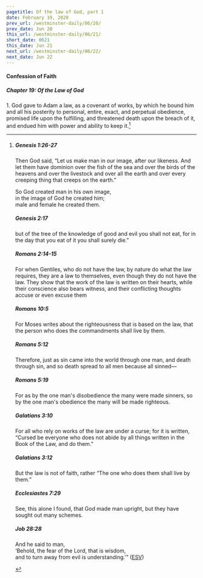```yaml
---
pagetitle: Of the law of God, part 1
date: February 19, 2020
prev_url: /westminster-daily/06/20/
prev_date: Jun 20
this_url: /westminster-daily/06/21/
short_date: 0621
this_date: Jun 21
next_url: /westminster-daily/06/22/
next_date: Jun 22
---
```


#### Confession of Faith

##### Chapter 19: Of the Law of God

1\. God gave to Adam a law, as a covenant of works, by which he bound him and all his posterity to personal, entire, exact, and perpetual obedience, promised life upon the fulfilling, and threatened death upon the breach of it, and endued him with power and ability to keep it.[^fnref:wcf1]

[^fnref:wcf1]: <div class="esv"><h5>Genesis 1:26-27</h5> <div class="esv-text"><p id="p01001026.01-1">Then God said, &#8220;Let us make man in our image, after our likeness. And let them have dominion over the fish of the sea and over the birds of the heavens and over the livestock and over all the earth and over every creeping thing that creeps on the earth.&#8221;</p>  <div class="block-indent"> <p class="line-group" id="p01001027.01-1">So God created man in his own image,<br /> <span class="indent"></span>in the image of God he created him;<br /> <span class="indent"></span>male and female he created them.</p> </div> </div><h5>Genesis 2:17</h5> <div class="esv-text"><p id="p01002017.01-2">but of the tree of the knowledge of good and evil you shall not eat, for in the day that you eat of it you shall surely die.&#8221;</p> </div><h5>Romans 2:14-15</h5> <div class="esv-text"><p id="p45002014.01-3">For when Gentiles, who do not have the law, by nature do what the law requires, they are a law to themselves, even though they do not have the law. They show that the work of the law is written on their hearts, while their conscience also bears witness, and their conflicting thoughts accuse or even excuse them</p> </div><h5>Romans 10:5</h5> <div class="esv-text"> <p id="p45010005.07-4">For Moses writes about the righteousness that is based on the law, that the person who does the commandments shall live by them.</p> </div><h5>Romans 5:12</h5> <div class="esv-text"> <p id="p45005012.07-5">Therefore, just as sin came into the world through one man, and death through sin, and so death spread to all men because all sinned&#8212;</p> </div><h5>Romans 5:19</h5> <div class="esv-text"><p id="p45005019.01-6">For as by the one man's disobedience the many were made sinners, so by the one man's obedience the many will be made righteous.</p> </div><h5>Galatians 3:10</h5> <div class="esv-text"> <p id="p48003010.07-7">For all who rely on works of the law are under a curse; for it is written, &#8220;Cursed be everyone who does not abide by all things written in the Book of the Law, and do them.&#8221;</p> </div><h5>Galatians 3:12</h5> <div class="esv-text"><p id="p48003012.01-8">But the law is not of faith, rather &#8220;The one who does them shall live by them.&#8221;</p> </div><h5>Ecclesiastes 7:29</h5> <div class="esv-text"><p id="p21007029.01-9">See, this alone I found, that God made man upright, but they have sought out many schemes.</p> </div><h5>Job 28:28</h5> <div class="esv-text"><div class="block-indent"> <p class="line-group" id="p18028028.01-10">And he said to man,<br /> &#8216;Behold, the fear of the Lord, that is wisdom,<br /> <span class="indent"></span>and to turn away from evil is understanding.&#8217;&#8221;  (<a href="http://www.esv.org" class="copyright">ESV</a>)</p> </div> </div> </div>

